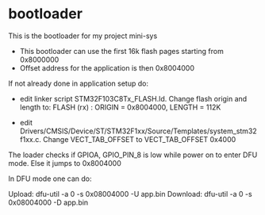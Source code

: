 # bootloader
This is the bootloader for my project mini-sys

* This bootloader can use the first 16k flash pages starting from 0x8000000
* Offset address for the application is then 0x8004000

If not already done in application setup do:

* edit linker script STM32F103C8Tx_FLASH.ld. Change flash origin and length to:
FLASH (rx)      : ORIGIN = 0x8004000, LENGTH = 112K

* edit Drivers/CMSIS/Device/ST/STM32F1xx/Source/Templates/system_stm32f1xx.c. Change VECT_TAB_OFFSET to
VECT_TAB_OFFSET 0x4000


The loader checks if GPIOA, GPIO_PIN_8 is low while power on to enter DFU mode. Else it jumps to 0x8004000

In DFU mode one can do:

Upload: dfu-util -a 0 -s 0x08004000 -U app.bin
Download:  dfu-util -a 0 -s 0x08004000 -D app.bin

 
  
